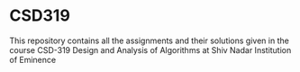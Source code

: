 # CSD319
This repository contains all the assignments and their solutions given in the course CSD-319 Design and Analysis of Algorithms at Shiv Nadar Institution of Eminence
